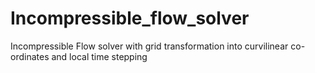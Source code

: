 # Incompressible_flow_solver
Incompressible Flow solver with grid transformation into curvilinear co-ordinates and local time stepping
